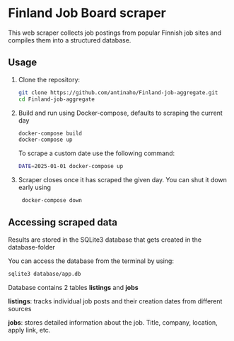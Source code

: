 # Finland Job Board scraper

This web scraper collects job postings from popular Finnish job sites and compiles them into a structured database.

## Usage

1. Clone the repository:
   ```sh
   git clone https://github.com/antinaho/Finland-job-aggregate.git
   cd Finland-job-aggregate
   ```

2. Build and run using Docker-compose, defaults to scraping the current day
    ```sh
    docker-compose build
    docker-compose up
    ```

    To scrape a custom date use the following command:
    ```sh
    DATE=2025-01-01 docker-compose up
    ```

3. Scraper closes once it has scraped the given day. You can shut it down early using
   ```sh
    docker-compose down
    ```

## Accessing scraped data

Results are stored in the SQLite3 database that gets created in the database-folder

You can access the database from the terminal by using:

```sh
sqlite3 database/app.db
```

Database contains 2 tables **listings** and **jobs**

**listings**: tracks individual job posts and their creation dates from different sources

**jobs**: stores detailed information about the job. Title, company, location, apply link, etc.
